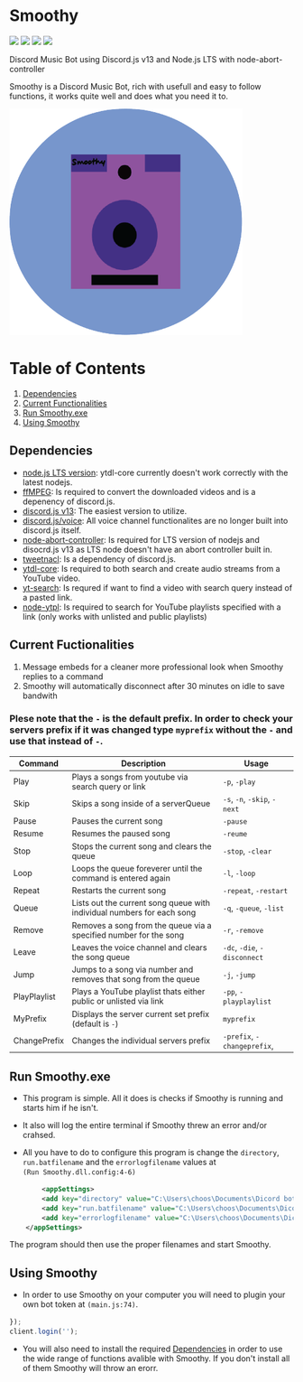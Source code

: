 # Smoothy

![ ](https://img.shields.io/github/repo-size/y0Phoenix/Smoothy)
![ ](https://img.shields.io/github/issues/y0Phoenix/Smoothy)
![ ](https://img.shields.io/github/stars/y0Phoenix/Smoothy)
![ ](https://img.shields.io/github/license/y0Phoenix/Smoothy)

Discord Music Bot using Discord.js v13 and Node.js LTS with node-abort-controller

Smoothy is a Discord Music Bot, rich with usefull and easy to follow functions, it works quite well and does what you need it to.

![alt text](https://github.com/y0Phoenix/Smoothy/blob/main/Smoothy%20Logo.png?raw=true)


# Table of Contents
1. [Dependencies](#dependencies)
2. [Current Functionalities](#currentfunctionalities)
3. [Run Smoothy.exe](#runsmoothy.exe)
4. [Using Smoothy](#usingsmoothy)

## Dependencies <a name="dependencies"></a>
* [node.js LTS version](https://nodejs.org/dist/v14.18.1/node-v14.18.1-x64.msi): ytdl-core currently doesn't work correctly with the latest nodejs.
* [ffMPEG](https://ffmpeg.org/download.html): Is required to convert the downloaded videos and is a depenency of discord.js.
* [discord.js v13](https://www.npmjs.com/package/discord.js?source=post_page-----7b5fe27cb6fa----------------------): The easiest version to utilize.
* [discord.js/voice](https://www.npmjs.com/package/@discordjs/voice): All voice channel functionalites are no longer built into discord.js itself. 
* [node-abort-controller](https://www.npmjs.com/package/node-abort-controller): Is required for LTS version of nodejs and disocrd.js v13 as LTS node doesn't have an abort controller built in.
* [tweetnacl](https://www.npmjs.com/package/tweetnacl): Is a dependency of discord.js.
* [ytdl-core](https://www.npmjs.com/package/ytdl-core): Is required to both search and create audio streams from a YouTube video.
* [yt-search](https://www.npmjs.com/package/yt-search): Is requred if want to find a video with search query instead of a pasted link.
* [node-ytpl](https://www.npmjs.com/package/ytpl): Is required to search for YouTube playlists specified with a link (only works with unlisted and public playlists)

## Current Fuctionalities <a name="currentfunctionalities"></a>
1. Message embeds for a cleaner more professional look when Smoothy replies to a command
2. Smoothy will automatically disconnect after 30 minutes on idle to save bandwith
### Plese note that the `-` is the default prefix. In order to check your servers prefix if it was changed type `myprefix` without the `-` and use that instead of `-`.
| Command      | Description 								| Usage                        |
| ------------ | ---------------------------------------------------------------------- | ---------------------------- |
| Play         | Plays a songs from youtube via search query or link 			| `-p`, `-play` 	       |
| Skip         | Skips a song inside of a serverQueue 					| `-s`, `-n`, `-skip`, `-next` |
| Pause        | Pauses the current song 						| `-pause` 		       |
| Resume       | Resumes the paused song 						| `-reume`                     |
| Stop         | Stops the current song and clears the queue 				| `-stop`, `-clear`            |
| Loop         | Loops the queue foreverer until the command is entered again 		| `-l`, `-loop`                |
| Repeat       | Restarts the current song                                              | `-repeat`, `-restart`        |
| Queue        | Lists out the current song queue with individual numbers for each song | `-q`, `-queue`, `-list`      |
| Remove       | Removes a song from the queue via a specified number for the song      | `-r`, `-remove` 	       |
| Leave        | Leaves the voice channel and clears the song queue 			| `-dc`, `-die`, `-disconnect` |
| Jump         | Jumps to a song via number and removes that song from the queue 	| `-j`, `-jump` 	       |
| PlayPlaylist | Plays a YouTube playlist thats either public or unlisted via link 	| `-pp`, `-playplaylist`       |
| MyPrefix     | Displays the server current set prefix (default is `-`) 		| `myprefix`                   |	
| ChangePrefix | Changes the individual servers prefix 					| `-prefix`, `-changeprefix`,  |

## Run Smoothy.exe <a name="runsmoothy.exe"></a>
* This program is simple. All it does is checks if Smoothy is running and starts him if he isn't.

* It also will log the entire terminal if Smoothy threw an error and/or crahsed.

* All you have to do to configure this program is change the `directory`, `run.batfilename` and the `errorlogfilename` values at\
`(Run Smoothy.dll.config:4-6)`
```xml
        <appSettings>
		<add key="directory" value="C:\Users\choos\Documents\Dicord bots\Smoothy 1.4"/>
		<add key="run.batfilename" value="C:\Users\choos\Documents\Dicord bots\Smoothy 1.4\run.bat"/>
		<add key="errorlogfilename" value="C:\Users\choos\Documents\Dicord bots\Smoothy 1.4\error log.txt"/>
	</appSettings>
```

The program should then use the proper filenames and start Smoothy.

## Using Smoothy <a name="usingsmoothy"></a>
* In order to use Smoothy on your computer you will need to plugin your own bot token at `(main.js:74)`.
```js
}); 
client.login(''); 
```
* You will also need to install the required [Dependencies](#dependencies) in order to use the wide range of functions avalible with Smoothy. If you don't install all of them Smoothy will throw an erorr.


